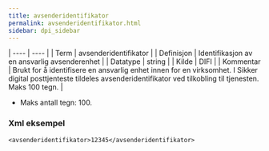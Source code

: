 ```yaml
---
title: avsenderidentifikator
permalink: avsenderidentifikator.html
sidebar: dpi_sidebar
---
```


| ---- | ---- |
| Term | avsenderidentifikator |
| Definisjon | Identifikasjon av en ansvarlig avsenderenhet |
| Datatype | string |
| Kilde | DIFI |
| Kommentar | Brukt for å identifisere en ansvarlig enhet innen for en virksomhet. I Sikker digital posttjenteste tildeles avsenderidentifikator ved tilkobling til tjenesten. Maks 100 tegn. | 


* Maks antall tegn: 100.

### Xml eksempel

```
<avsenderidentifikator>12345</avsenderidentifikator>
```
